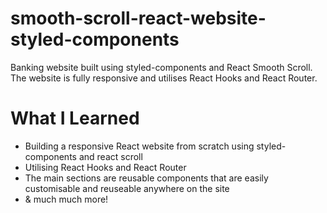 # smooth-scroll-react-website-styled-components
Banking website built using styled-components and React Smooth Scroll. The website is fully responsive and utilises React Hooks and React Router.

# What I Learned
* Building a responsive React website from scratch using styled-components and react scroll
* Utilising React Hooks and React Router
* The main sections are reusable components that are easily customisable and reuseable anywhere on the site
* & much much more!
